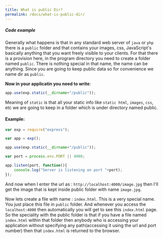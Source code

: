 ```yaml
---
title: What is public Dir?
permalink: /docs/what-is-public-dir/
---
```



<div class="note">
  <h5>Code example</h5>
</div>

Generally what happens is that in any standard web server of `java` or `php` there is a `public` folder and that contains your images, css, JavaScript's basically anything that you want freely visible to your clients. For that there is a provision here, in the program directory you need to create a folder named `public`. There is nothing special in that name, the name can be anything. Since you are going to keep public data so for convenience we name dir as `public`.

**Now in your applicatin you need to write**:

```js
app.use(exp.static(__dirname+"/public"));
```

Meaning of `static` is that all your static info like `static html`, `images`, `css`, etc we are going to keep in a folder which is under directory named public.

#### Example:

```js
var exp = require("express");

var app = exp();

app.use(exp.static(__dirname+"/public"));

var port = process.env.PORT || 4000;

app.listen(port, function(){
	console.log("Server is listening on port "+port);
});
```

And now when I enter the url as : `http://localhost:4000/image.jpg` then I'll get the image that is kept inside public folder with name `image.jpg`.


Now lets create a file with name : `index.html`. This is a very special name. You just place this file in `public` folder. And whenever you access the `localhost:4000` then automatically you will get to see this `index.html` page. So the speciality with the public folder is that if you have a file named `index.html` within that folder then anybody who is accessing your application without specifying any path(accessing it using the url and port number) then that `index.html` is returned to the browser.

